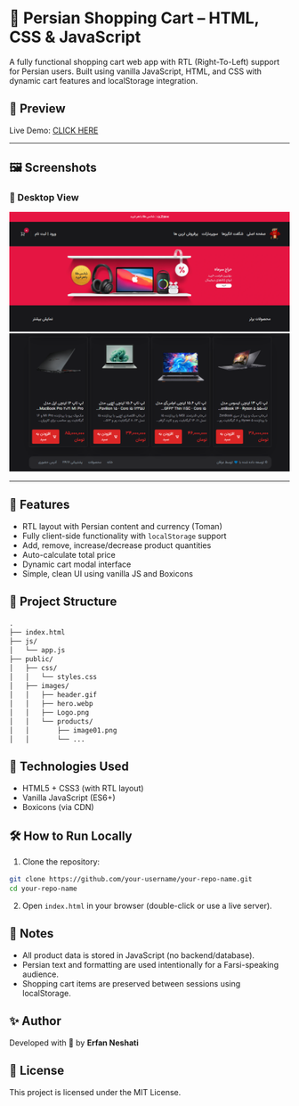 # 🛒 Persian Shopping Cart – HTML, CSS & JavaScript

A fully functional shopping cart web app with RTL (Right-To-Left) support for Persian users. Built using vanilla JavaScript, HTML, and CSS with dynamic cart features and localStorage integration.

## 📸 Preview

Live Demo:
[CLICK HERE](https://erfan-ne.github.io/Shopping-Cart/)

---

## 🖼️ Screenshots

### 📱 Desktop View

![Word Counter Screenshot](https://github.com/erfan-ne/Shopping-Cart/blob/master/public/Screenshot.png)
![Word Counter Screenshot](https://github.com/erfan-ne/Shopping-Cart/blob/master/public/Screenshot%202.png)

---

## 🚀 Features

- RTL layout with Persian content and currency (Toman)
- Fully client-side functionality with `localStorage` support
- Add, remove, increase/decrease product quantities
- Auto-calculate total price
- Dynamic cart modal interface
- Simple, clean UI using vanilla JS and Boxicons

## 📁 Project Structure

```
.
├── index.html
├── js/
│   └── app.js
├── public/
│   ├── css/
│   │   └── styles.css
│   ├── images/
│   │   ├── header.gif
│   │   ├── hero.webp
│   │   ├── Logo.png
│   │   └── products/
│   │       ├── image01.png
│   │       └── ...
```

## 🧰 Technologies Used

- HTML5 + CSS3 (with RTL layout)
- Vanilla JavaScript (ES6+)
- Boxicons (via CDN)

## 🛠 How to Run Locally

1. Clone the repository:

```bash
git clone https://github.com/your-username/your-repo-name.git
cd your-repo-name
```

2. Open `index.html` in your browser (double-click or use a live server).

## 📌 Notes

- All product data is stored in JavaScript (no backend/database).
- Persian text and formatting are used intentionally for a Farsi-speaking audience.
- Shopping cart items are preserved between sessions using localStorage.

## ✨ Author

Developed with 💙 by **Erfan Neshati**

## 📄 License

This project is licensed under the MIT License.
